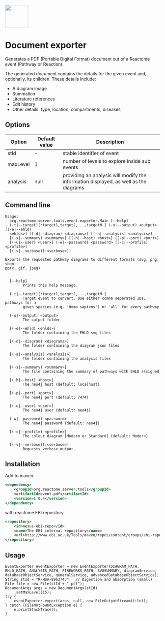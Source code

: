 [<img src=https://user-images.githubusercontent.com/6883670/31999264-976dfb86-b98a-11e7-9432-0316345a72ea.png height=75 />](https://reactome.org)

# Document exporter
Generates a PDF (Portable Digital Format) document out of a Reactome event (Pathway or Reaction).

The generated document contains the details for the given event and, optionally, its children. These details include:
 - A diagram image
 - Summation
 - Literature references
 - Edit history
 - Other details: type, location, compartments, diseases
 
## Options
Option | Default value | Description
---|---|---
stId | - | stable identifier of event
maxLevel | 1 | number of levels to explore inside sub events
analysis | null | providing an analysis will modify the information displayed, as well as the diagrams

## Command line

```
Usage:
  org.reactome.server.tools.event.exporter.Main [--help]
  (-t|--target)[:target1,target2,...,targetN ] (-o|--output) <output> [(-e|--ehld)
  <ehlds>] [(-d|--diagram) <diagrams>] [(-a|--analysis) <analysis>]
  [(-s|--summary) <summary>] [(-h|--host) <host>] [(-p|--port) <port>]
  [(-u|--user) <user>] (-w|--password) <password> [(-c|--profile) <profile>]
  [(-v|--verbose)[:<verbose>]]

Exports the requested pathway diagrams to different formats (svg, png, sbgn,
pptx, gif, jpeg)


  [--help]
        Prints this help message.

  (-t|--target)[:target1,target2,...,targetN ]
        Target event to convert. Use either comma separated IDs, pathways for a
        given species (e.g. 'Homo sapiens') or 'all' for every pathway

  (-o|--output) <output>
        The output folder

  [(-e|--ehld) <ehlds>]
        The folder containing the EHLD svg files

  [(-d|--diagram) <diagrams>]
        The folder containing the diagram json files

  [(-a|--analysis) <analysis>]
        The folder containing the analysis files

  [(-s|--summary) <summary>]
        The file containing the summary of pathways with EHLD assigned

  [(-h|--host) <host>]
        The neo4j host (default: localhost)

  [(-p|--port) <port>]
        The neo4j port (default: 7474)

  [(-u|--user) <user>]
        The neo4j user (default: neo4j)

  (-w|--password) <password>
        The neo4j password (default: neo4j)

  [(-c|--profile) <profile>]
        The colour diagram [Modern or Standard] (default: Modern)

  [(-v|--verbose)[:<verbose>]]
        Requests verbose output.

```

## Installation
Add to maven
```xml
<dependency>
    <groupId>org.reactome.server.tools</groupId>
    <artifactId>event-pdf</artifactId>
    <version>1.0.4</version>
</dependency>

```
with reactome EBI repository
```xml
<repository>
    <id>nexus-ebi-repo</id>
    <name>The EBI internal repository</name>
    <url>http://www.ebi.ac.uk/Tools/maven/repos/content/groups/ebi-repo/</url>
</repository>
```

## Usage
```
EventExporter eventExporter = new EventExporter(DIAGRAM_PATH, EHLD_PATH, ANALYSIS_PATH, FIREWORKS_PATH, SVGSUMMARY, diagramService, databaseObjectService, generalService, advancedDatabaseObjectService);
String stId = "R-HSA-8963743";  // Digestion and absorption (small)
File file = new File(stId + ".pdf");
DocumentArgs args = new DocumentArgs(stId)
    .setMaxLevel(15);
try {
    eventExporter.export(args, null, new FileOutputStream(file));
} catch (FileNotFoundException e) {
    e.printStackTrace();
}
```
